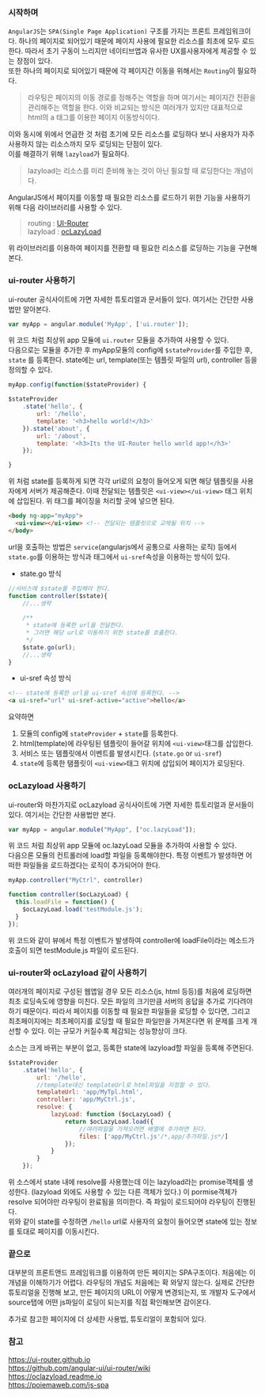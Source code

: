 ### 시작하며
`AngularJS`는 `SPA(Single Page Application)` 구조를 가지는 프론트 프레임워크이다. 하나의 페이지로 되어있기 때문에 페이지 사용에 필요한 리소스를 최초에 모두 로드한다. 따라서 초기 구동이 느리지만 네이티브앱과 유사한 UX를사용자에게 제공할 수 있는 장점이 있다.  
또한 하나의 페이지로 되어있기 때문에 각 페이지간 이동을 위해서는 `Routing`이 필요하다.
>라우팅은 페이지의 이동 경로를 정해주는 역할을 하며 여기서는 페이지간 전환을 관리해주는 역할을 한다. 이와 비교되는 방식은 여러개가 있지만 대표적으로 html의 a 태그를 이용한 페이지 이동방식이다.

이와 동시에 위에서 언급한 것 처럼 초기에 모든 리소스를 로딩하다 보니 사용자가 자주 사용하지 않는 리소스까지 모두 로딩되는 단점이 있다.  
이를 해결하기 위해 `lazyload`가 필요하다. 
> lazyload는 리소스를 미리 준비해 놓는 것이 아닌 필요할 때 로딩한다는 개념이다.

AngularJS에서 페이지를 이동할 때 필요한 리소스를 로드하기 위한 기능을 사용하기 위해 다음 라이브러리를 사용할 수 있다.
> routing : [UI-Router](https://ui-router.github.io)  
> lazyload : [ocLazyLoad](https://oclazyload.readme.io)

위 라이브러리를 이용하여 페이지를 전환할 때 필요한 리소스를 로딩하는 기능을 구현해본다.

### ui-router 사용하기
ui-router 공식사이트에 가면 자세한 튜토리얼과 문서들이 있다. 여기서는 간단한 사용법만 알아본다.
```javascript
var myApp = angular.module('MyApp', ['ui.router']);
```
위 코드 처럼 최상위 app 모듈에 `ui.router` 모듈을 추가하여 사용할 수 있다.  
다음으로는 모듈을 추가한 후 myApp모듈의 config에 `$stateProvider`를 주입한 후, `state` 를 등록한다. state에는 url, template(또는 템플릿 파일의 url), controller 등을 정의할 수 있다.
```javascript
myApp.config(function($stateProvider) {

$stateProvider
    .state('hello', {
        url: '/hello',
        template: '<h3>hello world!</h3>'
    }).state('about', {
        url: '/about',
        template: '<h3>Its the UI-Router hello world app!</h3>'
    });

}
```
위 처럼 state를 등록하게 되면 각각 url로의 요청이 들어오게 되면 해당 템플릿을 사용자에게 서버가 제공해준다. 이때 전달되는 템플릿은 `<ui-view></ui-view>` 태그 위치에 삽입된다. 위 태그를 페이징을 처리할 곳에 넣으면 된다.
```html
<body ng-app="myApp">
  <ui-view></ui-view> <!-- 전달되는 템플릿으로 교체될 위치 -->
</body>
```

url을 호출하는 방법은 `service`(angularjs에서 공통으로 사용하는 로직) 등에서 `state.go`를 이용하는 방식과 태그에서 `ui-sref`속성을 이용하는 방식이 있다.  
* state.go 방식
```javascript
//서비스에 $state를 주입해야 한다.
function controller($state){
    //...생략
    
    /**
     * state에 등록한 url을 전달한다.
     * 그러면 해당 url로 이동하기 위한 state를 호출한다.
     */
    $state.go(url); 
    //...생략
}
```
* ui-sref 속성 방식
```html
<!-- state에 등록한 url을 ui-sref 속성에 등록한다. -->
<a ui-sref="url" ui-sref-active="active">hello</a>
```
요약하면  
1. 모듈의 config에 `stateProvider` + `state`를 등록한다.
2. html(template)에 라우팅된 템플릿이 들어갈 위치에 `<ui-view>`태그를 삽입한다.
3. 서비스 또는 템플릿에서 이벤트를 발생시킨다. (`state.go` or `ui-sref`)
4. `state`에 등록한 탬플릿이 `<ui-view>`태그 위치에 삽입되어 페이지가 로딩된다.

### ocLazyload 사용하기
ui-router와 마찬가지로 ocLazyload 공식사이트에 가면 자세한 튜토리얼과 문서들이 있다. 여기서는 간단한 사용법만 본다.
```javascript
var myApp = angular.module("MyApp", ["oc.lazyLoad"]);
```
위 코드 처럼 최상위 app 모듈에 oc.lazyLoad 모듈을 추가하여 사용할 수 있다.  
다음으론 모듈의 컨트롤러에 load할 파일을 등록해야한다. 특정 이벤트가 발생하면 어떠한 파일들을 로드하겠다는 로직이 추가되어야 한다.
```javascript
myApp.controller("MyCtrl", controller)

function controller($ocLazyLoad) {
  this.loadFile = function() {
    $ocLazyLoad.load('testModule.js');
  }
});
```
위 코드와 같이 뷰에서 특정 이벤트가 발생하여 controller에 loadFile이라는 메소드가 호출이 되면 testModule.js 파일이 로드된다.

### ui-router와 ocLazyload 같이 사용하기
여러개의 페이지로 구성된 웹앱일 경우 모든 리소스(js, html 등등)를 처음에 로딩하면 최초 로딩속도에 영향을 미친다. 모든 파일의 크기만큼 서버의 응답을 추가로 기다려야하기 때문이다. 따라서 페이지를 이동할 때 필요한 파일들을 로딩할 수 있다면, 그리고 최초페이지에는 최초페이지를 로딩할 때 필요한 파일만을 가져온다면 위 문제를 크게 개선할 수 있다. 이는 규모가 커질수록 체감되는 성능향상이 크다.

소스는 크게 바뀌는 부분이 없고, 등록한 state에 lazyload할 파일을 등록해 주면된다.
```javascript
$stateProvider
    .state('hello', {
        url: '/hello',
        //template대신 templateUrl로 html파일을 지정할 수 있다.
        templateUrl: 'app/MyTpl.html', 
        controller: 'app/MyCtrl.js',
        resolve: {
            lazyLoad: function ($ocLazyLoad) {
                return $ocLazyLoad.load({
                    //여러파일을 가져오려면 배열에 추가하면 된다.
                    files: ['app/MyCtrl.js'/*,app/추가파일.js*/]
                });
            }
        }
    });
```
위 소스에서 state 내에 resolve를 사용했는데 이는 lazyload라는 promise객체를 생성한다. (lazyload 외에도 사용할 수 있는 다른 객체가 있다.) 이 pormise객체가 resolve 되어야만 라우팅이 완료됨을 의미한다. 즉 파일이 로드되어야 라우팅이 진행된다.  
위와 같이 state를 수정하면 `/hello` url로 사용자의 요청이 들어오면 state에 있는 정보를 토대로 페이지를 이동시킨다.


### 끝으로
대부분의 프론트앤드 프레임워크를 이용하여 만든 페이지는 SPA구조이다. 처음에는 이 개념을 이해하기가 어렵다. 라우팅의 개념도 처음에는 확 와닿지 않는다. 실제로 간단한 튜토리얼을 진행해 보고, 만든 페이지의 URL이 어떻게 변경되는지, 또 개발자 도구에서 source탭에 어떤 js파일이 로딩이 되는지를 직접 확인해보면 감이온다.   

추가로 참고한 페이지에 더 상세한 사용법, 튜토리얼이 포함되어 있다.
### 참고
https://ui-router.github.io  
https://github.com/angular-ui/ui-router/wiki  
https://oclazyload.readme.io  
https://poiemaweb.com/js-spa